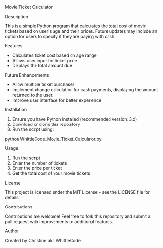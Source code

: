 Movie Ticket Calculator

Description

This is a simple Python program that calculates the total cost of movie tickets based on user's age and their prices. Future updates may include an option for users to specify if they are paying with cash.

Features

 - Calculates ticket cost based on age range
 - Allows user input for ticket price
 - Displays the total amount due

Future Enhancements

 - Allow multiple ticket purchases
 - Implement change calculation for cash payments, displaying the amount returned to the user.
 - Improve user interface for better experience

Installation

1. Ensure you have Python installed (recommended version: 3.x)
2. Download or clone this repository
3. Run the script using:

python WhittleCode_Movie_Ticket_Calculator.py

Usage

1. Run the script
2. Enter the number of tickets
3. Enter the price per ticket
4. Get the total cost of your movie tickets

License

This project is licensed under the MIT License - see the LICENSE file for details.

Contributions

Contributions are welcome! Feel free to fork this repository and submit a pull request with improvements or additional features.

Author

Created by Christine aka WhittleCode
